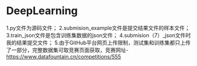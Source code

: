 # DeepLearning
1.py文件为源码文件；
2.submision_example文件是提交结果文件的样本文件；
3.train_json文件是包含训练集数据的json文件；
4.submision（7）_json文件时我的结果提交文件；
5.由于GitHub平台网页上传限制，测试集和训练集都只上传了一部分，完整数据集可取竞赛页面获取，竞赛网址-https://www.datafountain.cn/competitions/555
